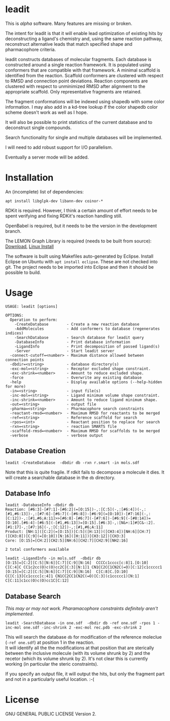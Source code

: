 leadit
=========

This is *alpha* software. Many features are missing or broken.

The intent for leadit is that it will enable lead optimization of existing
hits by deconstructing a ligand's chemistry and, using the same reaction pathway,
reconstruct alternative leads that match specified shape and pharmacophore criteria.

leadit constructs databases of molecular fragments.  Each database is
constructed around a single reaction framework.  It is populated using
conformers that are compatible with that framework.  A minimal scaffold is
identified from the reaction.  Scaffold conformers are clustered with respect
to RMSD and connection point deviations.  Reaction components are clustered
with respect to unminimized RMSD after alignment to the appropriate scaffold.
 Only representative fragments are retained.

The fragment conformations will be indexed using shapedb with some color
 information.  I may also add in a kd-tree lookup if the color shapedb color
 scheme doesn't work as well as I hope.

 It will also be possible to print statistics of the current database
 and to deconstruct single compounds.
 
 Search functionality for single and multiple databases will be implemented.
 
  I will need to add robust support for I/O parallelism.
 
  Eventually a server mode will be added.

# Installation

An (incomplete) list of dependencies:

`apt install libglpk-dev libann-dev coinor-*`

RDKit is required.  However, I think a certain amount of effort needs to be
spent verifying and fixing RDKit's reaction handling still.

OpenBabel is required, but it needs to be the version in the development branch.


The LEMON Graph Library is required (needs to be built from source): [Download](http://lemon.cs.elte.hu/trac/lemon/wiki/Downloads), [Linux Install](http://lemon.cs.elte.hu/trac/lemon/wiki/InstallLinux)

The software is built using Makefiles auto-generated by Eclipse. Install Eclipse on Ubuntu with `apt install eclipse`. 
These are not checked into git.  The project needs to be imported into Eclipse and then it should be possible to build.


# Usage
```
USAGE: leadit [options]

OPTIONS:
  Operation to perform:
    -CreateDatabase        - Create a new reaction database
    -AddMolecules          - Add conformers to database (regenerates indices)
    -SearchDatabase        - Search database for leadit query
    -DatabaseInfo          - Print database information
    -LigandInfo            - Print decomposition of passed ligand(s)
    -Server                - Start leadit server
  -connect-cutoff=<number> - Maximum distance allowed between connection points
  -dbdir=<string>          - database directory(s)
  -exc-mol=<string>        - Receptor excluded shape constraint.
  -exc-shrink=<number>     - Amount to reduce excluded shape.
  -force                   - Overwrite any existing database
  -help                    - Display available options (--help-hidden for more)
  -in=<string>             - input file(s)
  -inc-mol=<string>        - Ligand minimum volume shape constraint.
  -inc-shrink=<number>     - Amount to reduce ligand minimum shape.
  -out=<string>            - output file
  -pharma=<string>         - Pharmacophore search constraints
  -reactant-rmsd=<number>  - Maximum RMSD for reactants to be merged
  -ref=<string>            - Reference scaffold for search
  -rpos=<int>              - Reactant position to replace for search
  -rxn=<string>            - reaction SMARTS file
  -scaffold-rmsd=<number>  - Maximum RMSD for scaffolds to be merged
  -verbose                 - verbose output
```

## Database Creation

`leadit -CreateDatabase  -dbdir db -rxn r.smart -in mols.sdf`

Note that this is quite fragile.  If rdkit fails to decompose a molecule it dies.
It will create a searchable database in the `db` directory.

## Database Info

```
leadit -DatabaseInfo -dbdir db
Reaction: [#6:3]-[#7:1]-[#6:2](=[O:15])-,:[C:5](-,:[#6:4])(-,:[#1,#6:13])-,:[#7:6]-[#6:7](-[#6:8])-[#6:9](=[O:10])-[#7:16](-,:[C:12])-,:[#1,#6;A:11]>>[#6:8]-[#6:7](-[#7:6])-[#6:9](-[#8:14])=[O:10].[#6:4]-[#6:5](-[#1,#6:13])=[O:15].[#6:3]-,:[N&+:1]#[C&-:2].[#1:17]-,:[#7:16](-,:[C:12])-,:[#1,#6;A:11]
Product: [NH:1]([C:2](=[O:15])[C:5]([H:13])([CH3:4])[NH:6][CH:7]([CH3:8])[C:9](=[O:10])[N:16]([H:11])[CH3:12])[CH3:3]
Core: [O:15]=[CH:2][CH2:5][NH:6][CH2:7][CH2:9][NH2:16]

2 total conformers available
```

```
leadit -LigandInfo -in mols.sdf  -dbdir db
[O:15]=[C:2][C:5][N:6][C:7][C:9][N:16]	CCCCc1cccc[c:8]1.[O:10] C[C:4]C CC1c2cc(O)c(O)cc2C[C:3][N:1]1 CN1CC2CC1CN2C(=O)[C:12]c1ccccc1 
[O:15]=[C:2][C:5][N:6][C:7][C:9][N:16]	C[C:8]C.[O:10] CC[C:13]Cc1cccc[c:4]1 CN1CC2CC1CN2C(=O)[C:3](c1ccccc1)[N:1] C[C:11]c1cc(O)c(O)cc1C[C:12] 
```

## Database Search

_This may or may not work.  Pharamacophore constraints definitely aren't implemented_.

```
leadit -SearchDatabase -in one.sdf  -dbdir db -ref one.sdf -rpos 1 -inc-mol one.sdf -inc-shrink 2 -exc-mol rec.pdb -exc-shrink 2
```

This will search the database `db` for modification of the reference moleclue (`-ref one.sdf`) at position 1 in the reaction.  
It will identify all the the modifications at that position that are sterically between the inclusive molecule (with its volume
shrunk by 2) and the recetor (which its volume shrunk by 2).  It's not clear this is currently working (in particular the steric constraints).

If you specify an output file, it will output the hits, but only the fragment part and not in a particularly useful location. :-(



# License

GNU GENERAL PUBLIC LICENSE Version 2.
